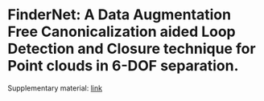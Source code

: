# FinderNet: A Data Augmentation Free Canonicalization aided Loop Detection and Closure technique for Point clouds in 6-DOF separation.

Supplementary material: [link](https://iiitaphyd-my.sharepoint.com/:b:/g/personal/gurkirat_singh_students_iiit_ac_in/EZPazbmn-UpDoSH6RyiKqIIBKXyrI7WYDZcoDXUZFHr7Zw?e=Eu9tVd)